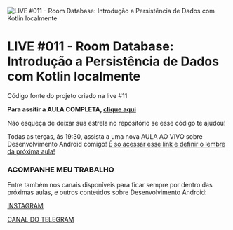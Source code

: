 ![LIVE #011 - Room Database: Introdução a Persistência de Dados com Kotlin localmente](http://i3.ytimg.com/vi/LEVoIk42k0k/maxresdefault.jpg "LIVE #011 - Room Database: Introdução a Persistência de Dados com Kotlin localmente")

# LIVE #011 - Room Database: Introdução a Persistência de Dados com Kotlin localmente

Código fonte do projeto criado na live #11

**Para assitir a AULA COMPLETA, [clique aqui](https://www.youtube.com/watch?v=LEVoIk42k0k)**

Não esqueça de deixar sua estrela no repositório se esse código te ajudou!

Todas as terças, ás 19:30, assista a uma nova AULA AO VIVO sobre Desenvolvimento Android comigo! [É so acessar esse link e definir o lembre da próxima aula!](http://ocanha.com/bio)

### ACOMPANHE MEU TRABALHO

Entre também nos canais disponíveis para ficar sempre por dentro das próximas aulas, e outros conteúdos sobre Desenvolvimento Android:

[INSTAGRAM](https://www.instagram.com/kaiqueocanha/)

[CANAL DO TELEGRAM](https://t.me/semanadomobile)
